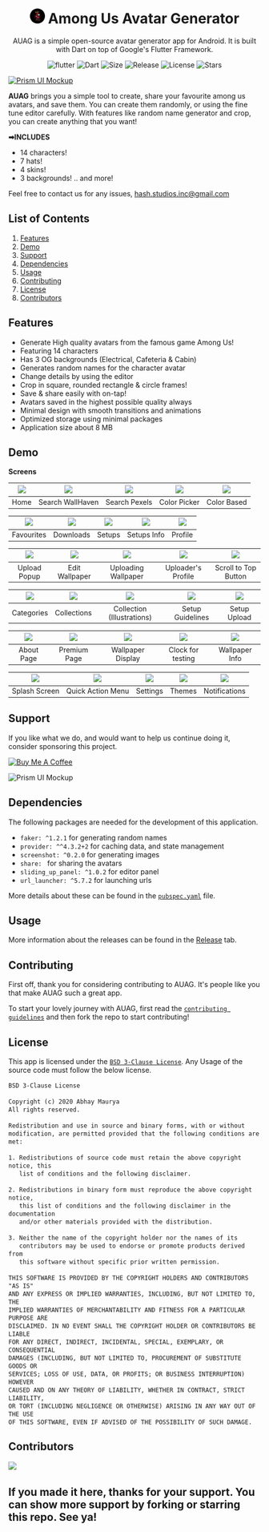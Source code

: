 # <div align="center"><img src="android/app/src/main/res/mipmap-xxhdpi/ic_launcher.png" alt="icon" width=30> Among Us Avatar Generator</div>

<div align="center">AUAG is a simple open-source avatar generator app for Android. It is built with Dart on top of Google's Flutter Framework.


![flutter](https://img.shields.io/badge/Flutter-Framework-green?logo=flutter)
![Dart](https://img.shields.io/badge/Dart-Language-blue?logo=dart)
![Size](https://img.shields.io/github/repo-size/LiquidatorCoder/among_us_app?color=green)
![Release](https://img.shields.io/github/v/release/LiquidatorCoder/among_us_app)
![License](https://img.shields.io/github/license/LiquidatorCoder/among_us_app)
![Stars](https://img.shields.io/github/stars/LiquidatorCoder/among_us_app)

</div>
<a href=''><img alt='Prism UI Mockup' src='demo/Prism_Mockup.png'/></a>

<b>AUAG</b> brings you a simple tool to create, share your favourite among us avatars, and save them. You can create them randomly, or using the fine tune editor carefully. With features like random name generator and crop, you can create anything that you want!

<b>➡INCLUDES</b>
- 14 characters!
- 7 hats!
- 4 skins!
- 3 backgrounds!
.. and more!

Feel free to contact us for any issues, hash.studios.inc@gmail.com

## List of Contents

1. [Features](#features)
2. [Demo](#demo)
3. [Support](#support)
4. [Dependencies](#dependencies)
5. [Usage](#usage)
6. [Contributing](#contributing)
7. [License](#license)
8. [Contributors](#contributors)

## Features

- Generate High quality avatars from the famous game Among Us!
- Featuring 14 characters
- Has 3 OG backgrounds (Electrical, Cafeteria & Cabin)
- Generates random names for the character avatar
- Change details by using the editor
- Crop in square, rounded rectangle & circle frames!
- Save & share easily with on-tap!
- Avatars saved in the highest possible quality always
- Minimal design with smooth transitions and animations
- Optimized storage using minimal packages
- Application size about 8 MB
## Demo

**Screens**

| ![](demo/2.jpg) | ![](demo/3.jpg) | ![](demo/4.jpg) | ![](demo/5.jpg) | ![](demo/6.jpg) |
| :-------------: | :-------------:  | :-------------:  | :-------------:  | :-------------:  |
|     Home     |    Search WallHaven   |    Search Pexels     |     Color Picker       |     Color Based     |

| ![](demo/7.jpg) | ![](demo/8.jpg) | ![](demo/9.jpg) | ![](demo/11.jpg) | ![](demo/12.jpg) |
| :-------------:  | :-------------:  | :-------------:  | :-------------:  | :-------------:  |
|    Favourites    |    Downloads     |     Setups       |    Setups Info    |     Profile     |

| ![](demo/13.jpg) | ![](demo/14.jpg)| ![](demo/16.jpg)       | ![](demo/17.jpg)  | ![](demo/18.jpg) |
| :-------------:  | :-------------: | :-------------:       | :-------------:  | :-------------:  |
|  Upload Popup    |    Edit Wallpaper       |  Uploading Wallpaper    | Uploader's Profile   |     Scroll to Top Button       |

| ![](demo/19.jpg) | ![](demo/20.jpg) | ![](demo/21.jpg)| ![](demo/23.jpg) | ![](demo/25.jpg) |
| :-------------: | :-------------: | :-------------: | :-------------:  | :-------------:  |
|     Categories     |     Collections    | Collection (Illustrations)  |    Setup Guidelines     |     Setup Upload       |

| ![](demo/36.jpg) | ![](demo/38.jpg) | ![](demo/27.jpg)       | ![](demo/30.jpg)  | ![](demo/29.jpg)|
| :-------------:  | :-------------:  | :-------------:       | :-------------:  | :-------------: |
|     About Page       |     Premium Page    |  Wallpaper Display    | Clock for testing   | Wallpaper Info  |

| ![](demo/33.jpg) | ![](demo/34.jpg) | ![](demo/35.jpg) | ![](demo/37.jpg) | ![](demo/22.jpg) |
| :-------------: | :-------------:  | :-------------:  | :-------------:  | :-------------:  |
|     Splash Screen    |    Quick Action Menu    |    Settings     |     Themes      |     Notifications    |


## Support

If you like what we do, and would want to help us continue doing it, consider sponsoring this project.

<a href="https://www.buymeacoffee.com/HashStudios" target="_blank"><img src="https://cdn.buymeacoffee.com/buttons/default-orange.png" alt="Buy Me A Coffee" height=51 width=217></a>


![Prism UI Mockup](demo/Prism_Mockup2.png)

## Dependencies

The following packages are needed for the development of this application.

- `faker: ^1.2.1` for generating random names
- `provider: ^^4.3.2+2` for caching data, and state management
- `screenshot: ^0.2.0` for generating images
- `share: ` for sharing the avatars
- `sliding_up_panel: ^1.0.2` for editor panel
- `url_launcher: ^5.7.2` for launching urls

More details about these can be found in the [`pubspec.yaml`](https://github.com/LiquidatorCoder/among_us_app/tree/master/pubspec.yaml) file.

## Usage

More information about the releases can be found in the [Release](https://github.com/LiquidatorCoder/among_us_app/releases) tab.

## Contributing

First off, thank you for considering contributing to AUAG. It's people like you that make AUAG such a great app.

To start your lovely journey with AUAG, first read the [`contributing guidelines`](https://github.com/LiquidatorCoder/among_us_app/tree/master/CONTRIBUTING.md) and then fork the repo to start contributing!

## License

This app is licensed under the [`BSD 3-Clause License`](https://github.com/LiquidatorCoder/among_us_app/tree/master/LICENSE.txt).
Any Usage of the source code must follow the below license.

```
BSD 3-Clause License

Copyright (c) 2020 Abhay Maurya
All rights reserved.

Redistribution and use in source and binary forms, with or without
modification, are permitted provided that the following conditions are met:

1. Redistributions of source code must retain the above copyright notice, this
   list of conditions and the following disclaimer.

2. Redistributions in binary form must reproduce the above copyright notice,
   this list of conditions and the following disclaimer in the documentation
   and/or other materials provided with the distribution.

3. Neither the name of the copyright holder nor the names of its
   contributors may be used to endorse or promote products derived from
   this software without specific prior written permission.

THIS SOFTWARE IS PROVIDED BY THE COPYRIGHT HOLDERS AND CONTRIBUTORS "AS IS"
AND ANY EXPRESS OR IMPLIED WARRANTIES, INCLUDING, BUT NOT LIMITED TO, THE
IMPLIED WARRANTIES OF MERCHANTABILITY AND FITNESS FOR A PARTICULAR PURPOSE ARE
DISCLAIMED. IN NO EVENT SHALL THE COPYRIGHT HOLDER OR CONTRIBUTORS BE LIABLE
FOR ANY DIRECT, INDIRECT, INCIDENTAL, SPECIAL, EXEMPLARY, OR CONSEQUENTIAL
DAMAGES (INCLUDING, BUT NOT LIMITED TO, PROCUREMENT OF SUBSTITUTE GOODS OR
SERVICES; LOSS OF USE, DATA, OR PROFITS; OR BUSINESS INTERRUPTION) HOWEVER
CAUSED AND ON ANY THEORY OF LIABILITY, WHETHER IN CONTRACT, STRICT LIABILITY,
OR TORT (INCLUDING NEGLIGENCE OR OTHERWISE) ARISING IN ANY WAY OUT OF THE USE
OF THIS SOFTWARE, EVEN IF ADVISED OF THE POSSIBILITY OF SUCH DAMAGE.
```

## Contributors

<a href="https://github.com/LiquidatorCoder/among_us_app/graphs/contributors">
  <img src="https://contributors-img.web.app/image?repo=LiquidatorCoder/among_us_app" />
</a>

## If you made it here, thanks for your support. You can show more support by forking or starring this repo. See ya!
